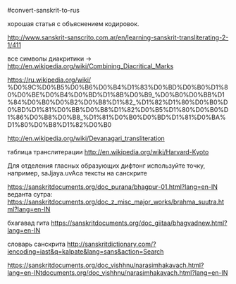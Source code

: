 #convert-sanskrit-to-rus

хорошая статья с объяснением кодировок.

http://www.sanskrit-sanscrito.com.ar/en/learning-sanskrit-transliterating-2-1/411

все символы диакритики -> http://en.wikipedia.org/wiki/Combining_Diacritical_Marks

https://ru.wikipedia.org/wiki/
%D0%9C%D0%B5%D0%B6%D0%B4%D1%83%D0%BD%D0%B0%D1%80%D0%BE%D0%B4%D0%BD%D1%8B%D0%B9_%D0%B0%D0%BB%D1%84%D0%B0%D0%B2%D0%B8%D1%82_%D1%82%D1%80%D0%B0%D0%BD%D1%81%D0%BB%D0%B8%D1%82%D0%B5%D1%80%D0%B0%D1%86%D0%B8%D0%B8_%D1%81%D0%B0%D0%BD%D1%81%D0%BA%D1%80%D0%B8%D1%82%D0%B0

http://en.wikipedia.org/wiki/Devanagari_transliteration

таблица транслитерации http://en.wikipedia.org/wiki/Harvard-Kyoto

Для отделения гласных образующих дифтонг используйте точку, например, saJjaya.uvAca
тексты на санскрите

https://sanskritdocuments.org/doc_purana/bhagpur-01.html?lang=en-IN
веданта сутра: https://sanskritdocuments.org/doc_z_misc_major_works/brahma_suutra.html?lang=en-IN

бхагавад гита https://sanskritdocuments.org/doc_giitaa/bhagvadnew.html?lang=en-IN

словарь санскрита http://sanskritdictionary.com/?iencoding=iast&q=kalpate&lang=sans&action=Search

https://sanskritdocuments.org/doc_vishhnu/narasimhakavach.html?lang=en-INtdocuments.org/doc_vishhnu/narasimhakavach.html?lang=en-IN